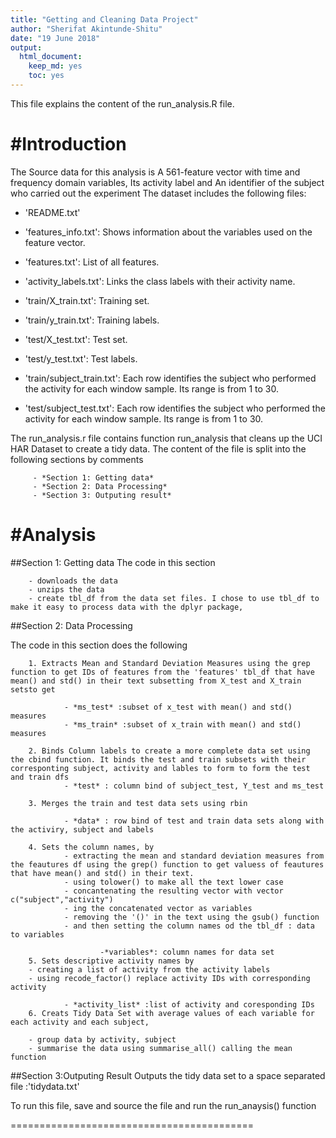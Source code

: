 ```yaml
---
title: "Getting and Cleaning Data Project"
author: "Sherifat Akintunde-Shitu"
date: "19 June 2018"
output: 
  html_document:
    keep_md: yes
    toc: yes
---
```

This file explains the content of the run_analysis.R file. 

#Introduction
=============================================================================================

The Source data for this analysis is A 561-feature vector with time and frequency domain variables, Its activity label and An identifier of the subject who carried out the experiment 
The dataset includes the following files:


- 'README.txt'

- 'features_info.txt': Shows information about the variables used on the feature vector.

- 'features.txt': List of all features.

- 'activity_labels.txt': Links the class labels with their activity name.

- 'train/X_train.txt': Training set.

- 'train/y_train.txt': Training labels.

- 'test/X_test.txt': Test set.

- 'test/y_test.txt': Test labels.

- 'train/subject_train.txt': Each row identifies the subject who performed the activity for each window sample. Its range is from 1 to 30. 

- 'test/subject_test.txt': Each row identifies the subject who performed the activity for each window sample. Its range is from 1 to 30. 

The run_analysis.r file contains function run_analysis that cleans up the UCI HAR Dataset to create a tidy data. The content of the file is split into the following sections by comments
        
         - *Section 1: Getting data*
         - *Section 2: Data Processing*
         - *Section 3: Outputing result*

#Analysis
==============================================================================================

##Section 1: Getting data
The code in this section

        - downloads the data
        - unzips the data
        - create tbl_df from the data set files. I chose to use tbl_df to make it easy to process data with the dplyr package,
        


##Section 2: Data Processing

  The code in this section does the following

        1. Extracts Mean and Standard Deviation Measures using the grep function to get IDs of features from the 'features' tbl_df that have mean() and std() in their text subsetting from X_test and X_train setsto get 

                - *ms_test* :subset of x_test with mean() and std() measures
                - *ms_train* :subset of x_train with mean() and std() measures

        2. Binds Column labels to create a more complete data set using the cbind function. It binds the test and train subsets with their corresponting subject, activity and lables to form to form the test and train dfs
                - *test* : column bind of subject_test, Y_test and ms_test

        3. Merges the train and test data sets using rbin

                - *data* : row bind of test and train data sets along with the activiry, subject and labels
        
        4. Sets the column names, by
                - extracting the mean and standard deviation measures from the feautures df using the grep() function to get valuess of feautures that have mean() and std() in their text.
                - using tolower() to make all the text lower case
                - concantenating the resulting vector with vector c("subject","activity")
                - ing the concatenated vector as variables
                - removing the '()' in the text using the gsub() function
                - and then setting the column names od the tbl_df : data to variables
                
                        -*variables*: column names for data set
        5. Sets descriptive activity names by
        - creating a list of activity from the activity labels 
        - using recode_factor() replace activity IDs with corresponding activity
        
                - *activity_list* :list of activity and coresponding IDs
        6. Creats Tidy Data Set with average values of each variable for each activity and each subject,

        - group data by activity, subject
        - summarise the data using summarise_all() calling the mean function



##Section 3:Outputing Result
Outputs the tidy data set to a space separated file :'tidydata.txt'


To run this file, save and source the file and run the run_anaysis()  function

==========================================

